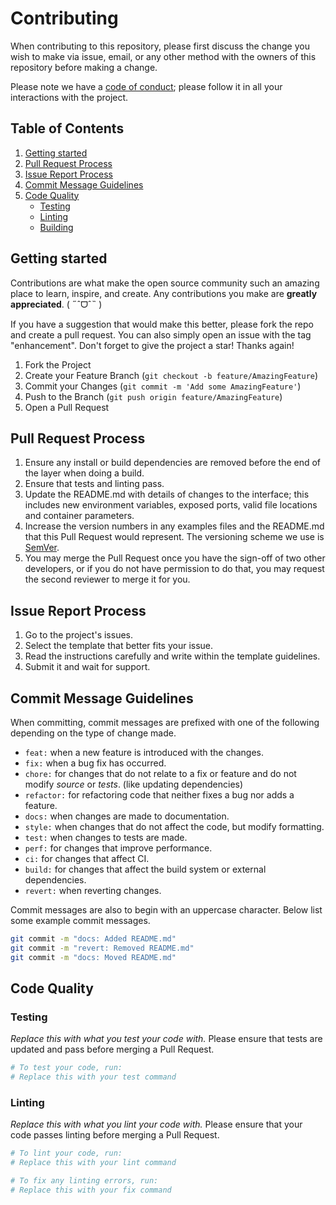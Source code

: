# **Contributing**

When contributing to this repository,
please first discuss the change you wish to make via issue, email, or any other method
with the owners of this repository before making a change.

Please note we have a [code of conduct](./.github/CODE_OF_CONDUCT.md);
please follow it in all your interactions with the project.

## Table of Contents

<!-- prettier-ignore-start -->
<!--toc:start-->

1. [Getting started](#getting-started)
2. [Pull Request Process](#pull-request-process)
3. [Issue Report Process](#issue-report-process)
4. [Commit Message Guidelines](#commit-message-guidelines)
5. [Code Quality](#code-quality)
    - [Testing](#testing)
    - [Linting](#linting)
    - [Building](#building)

<!--toc:end-->
<!-- prettier-ignore-end -->

## Getting started

Contributions are what make the open source community
such an amazing place to learn, inspire, and create.
Any contributions you make are **greatly appreciated**. ( ˶ˆᗜˆ˵ )

If you have a suggestion that would make this better,
please fork the repo and create a pull request.
You can also simply open an issue with the tag "enhancement".
Don't forget to give the project a star! Thanks again!

1. Fork the Project
2. Create your Feature Branch (`git checkout -b feature/AmazingFeature`)
3. Commit your Changes (`git commit -m 'Add some AmazingFeature'`)
4. Push to the Branch (`git push origin feature/AmazingFeature`)
5. Open a Pull Request

## Pull Request Process

1. Ensure any install or build dependencies are removed before the end of the layer
   when doing a build.
2. Ensure that tests and linting pass.
3. Update the README.md with details of changes to the interface;
   this includes new environment variables, exposed ports,
   valid file locations and container parameters.
4. Increase the version numbers in any examples files and the README.md
   that this Pull Request would represent. The versioning scheme we use is [SemVer](http://semver.org/).
5. You may merge the Pull Request once you have the sign-off of two other developers,
   or if you do not have permission to do that, you may request the second reviewer
   to merge it for you.

## Issue Report Process

1. Go to the project's issues.
2. Select the template that better fits your issue.
3. Read the instructions carefully and write within the template guidelines.
4. Submit it and wait for support.

## Commit Message Guidelines

When committing, commit messages are prefixed with one of the
following depending on the type of change made.

- `feat:` when a new feature is introduced with the changes.
- `fix:` when a bug fix has occurred.
- `chore:` for changes that do not relate to a fix or feature and do not modify
  _source_ or _tests_. (like updating dependencies)
- `refactor:` for refactoring code that neither fixes a bug nor adds a feature.
- `docs:` when changes are made to documentation.
- `style:` when changes that do not affect the code, but modify formatting.
- `test:` when changes to tests are made.
- `perf:` for changes that improve performance.
- `ci:` for changes that affect CI.
- `build:` for changes that affect the build system or external dependencies.
- `revert:` when reverting changes.

Commit messages are also to begin with an uppercase character.
Below list some example commit messages.

```sh
git commit -m "docs: Added README.md"
git commit -m "revert: Removed README.md"
git commit -m "docs: Moved README.md"
```

## Code Quality

### Testing

_Replace this with what you test your code with._
Please ensure that tests are updated and pass before merging a Pull Request.

```sh
# To test your code, run:
# Replace this with your test command
```

### Linting

_Replace this with what you lint your code with._
Please ensure that your code passes linting before merging a Pull Request.

```sh
# To lint your code, run:
# Replace this with your lint command

# To fix any linting errors, run:
# Replace this with your fix command
```
